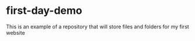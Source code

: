 # first-day-demo
This is an example of a repository that will store files and folders for my first website
